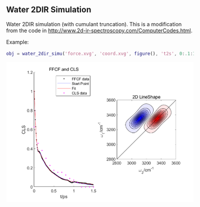 ## Water 2DIR Simulation

Water 2DIR simulation (with cumulant truncation). This is a modification from the code in http://www.2d-ir-spectroscopy.com/ComputerCodes.html.

Example: 

```matlab
obj = water_2dir_simu('force.xvg', 'coord.xvg', figure(), 't2s', 0:.1:1.5)
```

![result](img/result.png)

